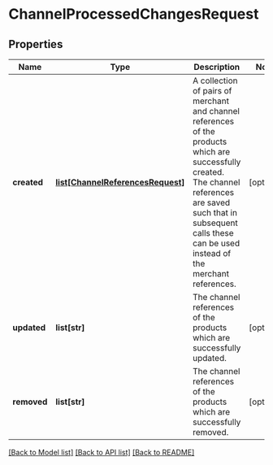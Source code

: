 # ChannelProcessedChangesRequest

## Properties
Name | Type | Description | Notes
------------ | ------------- | ------------- | -------------
**created** | [**list[ChannelReferencesRequest]**](ChannelReferencesRequest.md) | A collection of pairs of merchant and channel references  of the products which are successfully created. The channel references  are saved such that in subsequent calls these can be used instead of the   merchant references. | [optional] 
**updated** | **list[str]** | The channel references of the products which are successfully updated. | [optional] 
**removed** | **list[str]** | The channel references of the products which are successfully removed. | [optional] 

[[Back to Model list]](../README.md#documentation-for-models) [[Back to API list]](../README.md#documentation-for-api-endpoints) [[Back to README]](../README.md)


